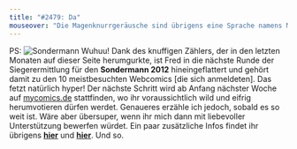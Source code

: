 ```yaml
---
title: "#2479: Da"
mouseover: "Die Magenknurrgeräusche sind übrigens eine Sprache namens Magisch."
---
```


PS: 
<img src="http://www.fonflatter.de/bilder/comic_sondermann.jpg" alt="Sondermann" />
Wuhuu!
Dank des knuffigen Zählers, der in den letzten Monaten auf dieser Seite herumgurkte, ist Fred in die nächste Runde der Siegerermittlung für den <strong>Sondermann 2012</strong> hineingeflattert und gehört damit zu den 10 meistbesuchten Webcomics [die sich anmeldeten]. Das fetzt natürlich hyper!
Der nächste Schritt wird ab Anfang nächster Woche auf <a href="http://mycomics.de/">mycomics.de</a> stattfinden, wo ihr voraussichtlich wild und eifrig herumvotieren dürfen werdet. Genaueres erzähle ich jedoch, sobald es so weit ist. Wäre aber übersuper, wenn ihr mich dann mit liebevoller Unterstützung bewerfen würdet.
Ein paar zusätzliche Infos findet ihr übrigens <a href="http://mycomicsde.blogspot.de/2012/05/web-sondermann-aktueller-stand-der.html" title="Sondermann-Infos"><strong>hier</strong></a> und <a href="http://www.comicforum.de/showthread.php?115250-Der-Web-Sondermann-2012-Anmeldung-beginnt-jetzt"><strong>hier</strong></a>.
Und so.


